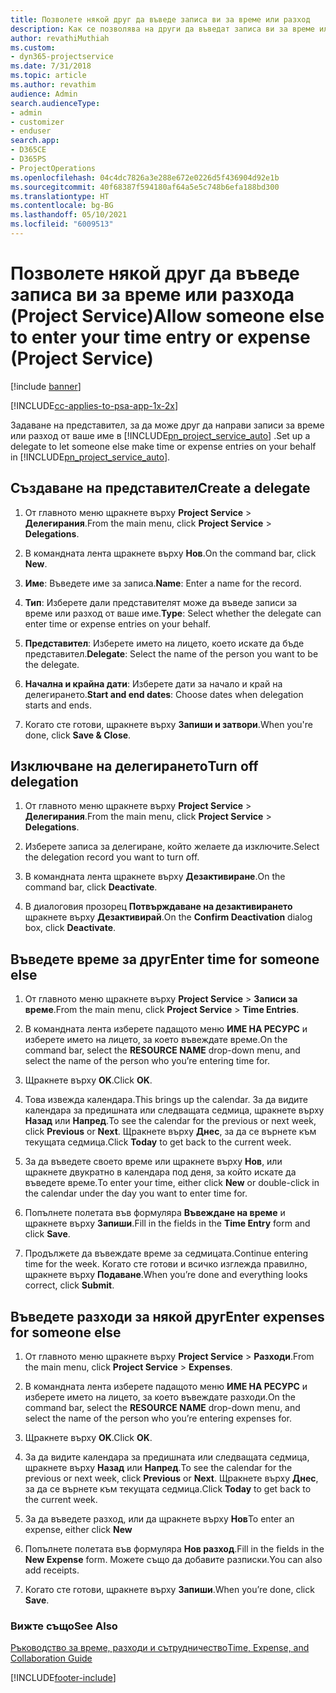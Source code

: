 ```yaml
---
title: Позволете някой друг да въведе записа ви за време или разход
description: Как се позволява на други да въведат записа ви за време или разход в Project Service
author: revathiMuthiah
ms.custom:
- dyn365-projectservice
ms.date: 7/31/2018
ms.topic: article
ms.author: revathim
audience: Admin
search.audienceType:
- admin
- customizer
- enduser
search.app:
- D365CE
- D365PS
- ProjectOperations
ms.openlocfilehash: 04c4dc7826a3e288e672e0226d5f436904d92e1b
ms.sourcegitcommit: 40f68387f594180af64a5e5c748b6efa188bd300
ms.translationtype: HT
ms.contentlocale: bg-BG
ms.lasthandoff: 05/10/2021
ms.locfileid: "6009513"
---
```

# <a name="allow-someone-else-to-enter-your-time-entry-or-expense-project-service"></a><span data-ttu-id="bb4be-103">Позволете някой друг да въведе записа ви за време или разхода (Project Service)</span><span class="sxs-lookup"><span data-stu-id="bb4be-103">Allow someone else to enter your time entry or expense (Project Service)</span></span>

[!include [banner](../includes/psa-now-project-operations.md)]

[!INCLUDE[cc-applies-to-psa-app-1x-2x](../includes/cc-applies-to-psa-app-1x-2x.md)]

<span data-ttu-id="bb4be-104">Задаване на представител, за да може друг да направи записи за време или разход от ваше име в [!INCLUDE[pn_project_service_auto](../includes/pn-project-service-auto.md)] .</span><span class="sxs-lookup"><span data-stu-id="bb4be-104">Set up a delegate to let someone else make time or expense entries on your behalf in [!INCLUDE[pn_project_service_auto](../includes/pn-project-service-auto.md)].</span></span>  
  
## <a name="create-a-delegate"></a><span data-ttu-id="bb4be-105">Създаване на представител</span><span class="sxs-lookup"><span data-stu-id="bb4be-105">Create a delegate</span></span>  
  
1.  <span data-ttu-id="bb4be-106">От главното меню щракнете върху **Project Service** > **Делегирания**.</span><span class="sxs-lookup"><span data-stu-id="bb4be-106">From the main menu, click **Project Service** > **Delegations**.</span></span>  
  
2.  <span data-ttu-id="bb4be-107">В командната лента щракнете върху **Нов**.</span><span class="sxs-lookup"><span data-stu-id="bb4be-107">On the command bar, click **New**.</span></span>  
  
3. <span data-ttu-id="bb4be-108">**Име**: Въведете име за записа.</span><span class="sxs-lookup"><span data-stu-id="bb4be-108">**Name**: Enter a name for the record.</span></span>  
  
4. <span data-ttu-id="bb4be-109">**Тип**: Изберете дали представителят може да въведе записи за време или разход от ваше име.</span><span class="sxs-lookup"><span data-stu-id="bb4be-109">**Type**: Select whether the delegate can enter time or expense entries on your behalf.</span></span>  
  
5. <span data-ttu-id="bb4be-110">**Представител**: Изберете името на лицето, което искате да бъде представител.</span><span class="sxs-lookup"><span data-stu-id="bb4be-110">**Delegate**: Select the name of the person you want to be the delegate.</span></span>  
  
6. <span data-ttu-id="bb4be-111">**Начална и крайна дати**: Изберете дати за начало и край на делегирането.</span><span class="sxs-lookup"><span data-stu-id="bb4be-111">**Start and end dates**: Choose dates when delegation starts and ends.</span></span>  
  
7.  <span data-ttu-id="bb4be-112">Когато сте готови, щракнете върху **Запиши и затвори**.</span><span class="sxs-lookup"><span data-stu-id="bb4be-112">When you're done, click **Save & Close**.</span></span>  
  
## <a name="turn-off-delegation"></a><span data-ttu-id="bb4be-113">Изключване на делегирането</span><span class="sxs-lookup"><span data-stu-id="bb4be-113">Turn off delegation</span></span>  
  
1.  <span data-ttu-id="bb4be-114">От главното меню щракнете върху **Project Service** > **Делегирания**.</span><span class="sxs-lookup"><span data-stu-id="bb4be-114">From the main menu, click **Project Service** > **Delegations**.</span></span>  
  
2.  <span data-ttu-id="bb4be-115">Изберете записа за делегиране, който желаете да изключите.</span><span class="sxs-lookup"><span data-stu-id="bb4be-115">Select the delegation record you want to turn off.</span></span>  
  
3.  <span data-ttu-id="bb4be-116">В командната лента щракнете върху **Дезактивиране**.</span><span class="sxs-lookup"><span data-stu-id="bb4be-116">On the command bar, click **Deactivate**.</span></span>  
  
4.  <span data-ttu-id="bb4be-117">В диалоговия прозорец **Потвърждаване на дезактивирането** щракнете върху **Дезактивирай**.</span><span class="sxs-lookup"><span data-stu-id="bb4be-117">On the **Confirm Deactivation** dialog box, click **Deactivate**.</span></span>  
  
## <a name="enter-time-for-someone-else"></a><span data-ttu-id="bb4be-118">Въведете време за друг</span><span class="sxs-lookup"><span data-stu-id="bb4be-118">Enter time for someone else</span></span>  
  
1.  <span data-ttu-id="bb4be-119">От главното меню щракнете върху **Project Service** > **Записи за време**.</span><span class="sxs-lookup"><span data-stu-id="bb4be-119">From the main menu, click **Project Service** > **Time Entries**.</span></span>  
  
2.  <span data-ttu-id="bb4be-120">В командната лента изберете падащото меню **ИМЕ НА РЕСУРС** и изберете името на лицето, за което въвеждате време.</span><span class="sxs-lookup"><span data-stu-id="bb4be-120">On the command bar, select the **RESOURCE NAME** drop-down menu, and select the name of the person who you’re entering time for.</span></span>  
  
3.  <span data-ttu-id="bb4be-121">Щракнете върху **OK**.</span><span class="sxs-lookup"><span data-stu-id="bb4be-121">Click **OK**.</span></span>  
  
4.  <span data-ttu-id="bb4be-122">Това извежда календара.</span><span class="sxs-lookup"><span data-stu-id="bb4be-122">This brings up the calendar.</span></span> <span data-ttu-id="bb4be-123">За да видите календара за предишната или следващата седмица, щракнете върху **Назад** или **Напред**.</span><span class="sxs-lookup"><span data-stu-id="bb4be-123">To see the calendar for the previous or next week, click **Previous** or **Next**.</span></span> <span data-ttu-id="bb4be-124">Щракнете върху **Днес**, за да се върнете към текущата седмица.</span><span class="sxs-lookup"><span data-stu-id="bb4be-124">Click **Today** to get back to the current week.</span></span>  
  
5.  <span data-ttu-id="bb4be-125">За да въведете своето време или щракнете върху **Нов**, или щракнете двукратно в календара под деня, за който искате да въведете време.</span><span class="sxs-lookup"><span data-stu-id="bb4be-125">To enter your time, either click **New** or double-click in the calendar under the day you want to enter time for.</span></span>  
  
6.  <span data-ttu-id="bb4be-126">Попълнете полетата във формуляра **Въвеждане на време** и щракнете върху **Запиши**.</span><span class="sxs-lookup"><span data-stu-id="bb4be-126">Fill in the fields in the **Time Entry** form and click **Save**.</span></span>  
  
7.  <span data-ttu-id="bb4be-127">Продължете да въвеждате време за седмицата.</span><span class="sxs-lookup"><span data-stu-id="bb4be-127">Continue entering time for the week.</span></span> <span data-ttu-id="bb4be-128">Когато сте готови и всичко изглежда правилно, щракнете върху **Подаване**.</span><span class="sxs-lookup"><span data-stu-id="bb4be-128">When you’re done and everything looks correct, click **Submit**.</span></span>  
  
## <a name="enter-expenses-for-someone-else"></a><span data-ttu-id="bb4be-129">Въведете разходи за някой друг</span><span class="sxs-lookup"><span data-stu-id="bb4be-129">Enter expenses for someone else</span></span>  
  
1.  <span data-ttu-id="bb4be-130">От главното меню щракнете върху **Project Service** > **Разходи**.</span><span class="sxs-lookup"><span data-stu-id="bb4be-130">From the main menu, click **Project Service** > **Expenses**.</span></span>  
  
2.  <span data-ttu-id="bb4be-131">В командната лента изберете падащото меню **ИМЕ НА РЕСУРС** и изберете името на лицето, за което въвеждате разходи.</span><span class="sxs-lookup"><span data-stu-id="bb4be-131">On the command bar, select the **RESOURCE NAME** drop-down menu, and select the name of the person who you’re entering expenses for.</span></span>  
  
3.  <span data-ttu-id="bb4be-132">Щракнете върху **OK**.</span><span class="sxs-lookup"><span data-stu-id="bb4be-132">Click **OK**.</span></span>  
  
4.  <span data-ttu-id="bb4be-133">За да видите календара за предишната или следващата седмица, щракнете върху **Назад** или **Напред**.</span><span class="sxs-lookup"><span data-stu-id="bb4be-133">To see the calendar for the previous or next week, click **Previous** or **Next**.</span></span> <span data-ttu-id="bb4be-134">Щракнете върху **Днес**, за да се върнете към текущата седмица.</span><span class="sxs-lookup"><span data-stu-id="bb4be-134">Click **Today** to get back to the current week.</span></span>  
  
5.  <span data-ttu-id="bb4be-135">За да въведете разход, или да щракнете върху **Нов**</span><span class="sxs-lookup"><span data-stu-id="bb4be-135">To enter an expense, either click **New**</span></span>  
  
6.  <span data-ttu-id="bb4be-136">Попълнете полетата във формуляра **Нов разход**.</span><span class="sxs-lookup"><span data-stu-id="bb4be-136">Fill in the fields in the **New Expense** form.</span></span> <span data-ttu-id="bb4be-137">Можете също да добавите разписки.</span><span class="sxs-lookup"><span data-stu-id="bb4be-137">You can also add receipts.</span></span>  
  
7.  <span data-ttu-id="bb4be-138">Когато сте готови, щракнете върху **Запиши**.</span><span class="sxs-lookup"><span data-stu-id="bb4be-138">When you’re done, click **Save**.</span></span>  
  
### <a name="see-also"></a><span data-ttu-id="bb4be-139">Вижте също</span><span class="sxs-lookup"><span data-stu-id="bb4be-139">See Also</span></span>  
 [<span data-ttu-id="bb4be-140">Ръководство за време, разходи и сътрудничество</span><span class="sxs-lookup"><span data-stu-id="bb4be-140">Time, Expense, and Collaboration Guide</span></span>](../psa/time-expense-collaboration-guide.md)


[!INCLUDE[footer-include](../includes/footer-banner.md)]